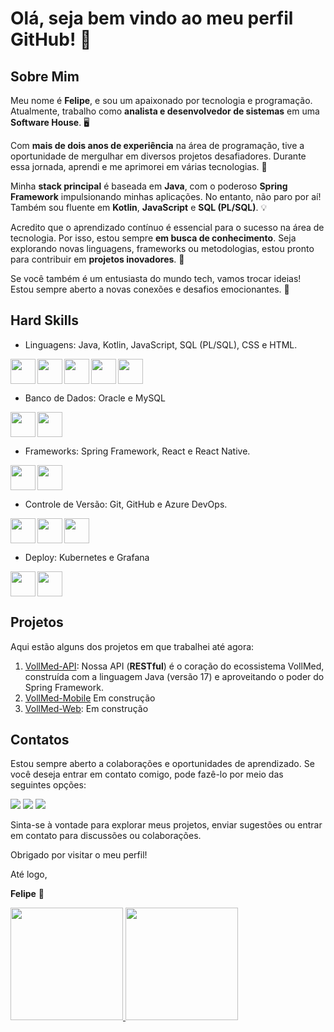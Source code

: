 # Olá, seja bem vindo ao meu perfil GitHub! 👋

## **Sobre Mim**

Meu nome é **Felipe**, e sou um apaixonado por tecnologia e programação. Atualmente, trabalho como **analista e desenvolvedor de sistemas** em uma **Software House**. 🖥️

Com **mais de dois anos de experiência** na área de programação, tive a oportunidade de mergulhar em diversos projetos desafiadores. Durante essa jornada, aprendi e me aprimorei em várias tecnologias. 🚀

Minha **stack principal** é baseada em **Java**, com o poderoso **Spring Framework** impulsionando minhas aplicações. No entanto, não paro por aí! Também sou fluente em **Kotlin**, **JavaScript** e **SQL (PL/SQL)**. 💡

Acredito que o aprendizado contínuo é essencial para o sucesso na área de tecnologia. Por isso, estou sempre **em busca de conhecimento**. Seja explorando novas linguagens, frameworks ou metodologias, estou pronto para contribuir em **projetos inovadores**. 🌟

Se você também é um entusiasta do mundo tech, vamos trocar ideias! Estou sempre aberto a novas conexões e desafios emocionantes. 🤝

## **Hard Skills**
- Linguagens: Java, Kotlin, JavaScript, SQL (PL/SQL), CSS e HTML.
<img align="left" src="https://cdn.jsdelivr.net/gh/devicons/devicon/icons/java/java-original.svg" width="40" height="40"/>
<img align="left" src="https://cdn.jsdelivr.net/gh/devicons/devicon/icons/kotlin/kotlin-original.svg" width="40" height="40"/>
<img align="left" src="https://cdn.jsdelivr.net/gh/devicons/devicon/icons/javascript/javascript-original.svg" width="40" height="40"/>
<img align="left" src="https://cdn.jsdelivr.net/gh/devicons/devicon/icons/css3/css3-original.svg" width="40" height="40"/>
<img align="" src="https://cdn.jsdelivr.net/gh/devicons/devicon/icons/html5/html5-original.svg" width="40" height="40"/>

- Banco de Dados: Oracle e MySQL
<img align="left" src="https://cdn.jsdelivr.net/gh/devicons/devicon/icons/oracle/oracle-original.svg" width="40" height="40"/>
<img align="" src="https://cdn.jsdelivr.net/gh/devicons/devicon/icons/mysql/mysql-original.svg" width="40" height="40"/>

      
- Frameworks: Spring Framework, React e React Native.
<img align="left" src="https://cdn.jsdelivr.net/gh/devicons/devicon/icons/spring/spring-original.svg" width="40" height="40" />
<img align="" src="https://cdn.jsdelivr.net/gh/devicons/devicon/icons/react/react-original.svg" width="40" height="40"/>

- Controle de Versão: Git, GitHub e Azure DevOps.
<img align="left" src="https://cdn.jsdelivr.net/gh/devicons/devicon/icons/git/git-original.svg" width="40" height="40"/>
<img align="left" src="https://cdn.jsdelivr.net/gh/devicons/devicon/icons/azure/azure-original.svg" width="40" height="40"/>
<img align="" src="https://cdn.jsdelivr.net/gh/devicons/devicon/icons/github/github-original.svg" width="40" height="40"/>

- Deploy: Kubernetes e Grafana
<img align="left" src="https://cdn.jsdelivr.net/gh/devicons/devicon/icons/kubernetes/kubernetes-plain.svg" width="40" height="40"/>
<img  align="" src="https://cdn.jsdelivr.net/gh/devicons/devicon/icons/grafana/grafana-original.svg" width="40" height="40"/>

## **Projetos**

Aqui estão alguns dos projetos em que trabalhei até agora:

1. [VollMed-API](https://github.com/garcfelip/VollMed-API): Nossa API (**RESTful**) é o coração do ecossistema VollMed, construída com a linguagem Java (versão 17) e aproveitando o poder do Spring Framework.
2. [VollMed-Mobile](https://github.com/garcfelip/VollMed-Mobile) Em construção
3. [VollMed-Web](https://github.com/garcfelip/VollMed-Web): Em construção

## **Contatos**
Estou sempre aberto a colaborações e oportunidades de aprendizado. Se você deseja entrar em contato comigo, pode fazê-lo por meio das seguintes opções:
<div>
<a href = "mailto:felipegarc.tech@gmail.com"><img loading="lazy" src="https://img.shields.io/badge/Gmail-D14836?style=for-the-badge&logo=gmail&logoColor=white" target="_blank"></a>
<a href="https://www.linkedin.com/in/felipegarciatech" target="_blank"><img loading="lazy" src="https://img.shields.io/badge/-LinkedIn-%230077B5?style=for-the-badge&logo=linkedin&logoColor=white" target="_blank"></a>  
<a href="https://instagram.com/garctech" target="_blank"><img loading="lazy" src="https://img.shields.io/badge/-Instagram-%23E4405F?style=for-the-badge&logo=instagram&logoColor=white" target="_blank"></a> 
<!-- <a href="https://www.youtube.com/@garctech" target="_blank"><img loading="lazy" src="https://img.shields.io/badge/YouTube-FF0000?style=for-the-badge&logo=youtube&logoColor=white" target="_blank"></a>-->
</div>

Sinta-se à vontade para explorar meus projetos, enviar sugestões ou entrar em contato para discussões ou colaborações.

Obrigado por visitar o meu perfil!

Até logo,

**Felipe** 🚀

<div>
<a href="https://github.com/seu-usuário-aqui">
<img loading="lazy" height="180em" src="https://github-readme-stats.vercel.app/api/top-langs/?username=garcfelip&layout=compact&langs_count=7&theme=highcontrast"/>
<img loading="lazy" height="180em" src="https://github-readme-stats.vercel.app/api?username=garcfelip&show_icons=true&theme=highcontrast&include_all_commits=true&count_private=true"/>
</div>

